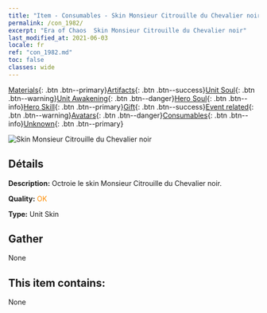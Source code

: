 ```yaml
---
title: "Item - Consumables - Skin Monsieur Citrouille du Chevalier noir"
permalink: /con_1982/
excerpt: "Era of Chaos  Skin Monsieur Citrouille du Chevalier noir"
last_modified_at: 2021-06-03
locale: fr
ref: "con_1982.md"
toc: false
classes: wide
---
```

 [Materials](/ItemsFR/){: .btn .btn--primary}[Artifacts](/ItemsFR/Artifacts/){: .btn .btn--success}[Unit Soul](/ItemsFR/UnitSoul/){: .btn .btn--warning}[Unit Awakening](/ItemsFR/UnitAwakening/){: .btn .btn--danger}[Hero Soul](/ItemsFR/HeroSoul/){: .btn .btn--info}[Hero Skill](/ItemsFR/HeroSkill/){: .btn .btn--primary}[Gift](/ItemsFR/Gift/){: .btn .btn--success}[Event related](/ItemsFR/Events/){: .btn .btn--warning}[Avatars](/ItemsFR/Avatars/){: .btn .btn--danger}[Consumables](/ItemsFR/Consumables/){: .btn .btn--info}[Unknown](/ItemsFR/Unknown/){: .btn .btn--primary}

 ![Skin Monsieur Citrouille du Chevalier noir](/images/u/ti_siwangqishipifu.jpg)

## Détails
 **Description:** Octroie le skin Monsieur Citrouille du Chevalier noir.

 **Quality:** <span style="color: #FF8C00">OK</span>

 **Type:** Unit Skin

## Gather

  None

## This item contains:

  None

